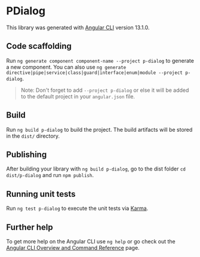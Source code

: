 # PDialog

This library was generated with [Angular CLI](https://github.com/angular/angular-cli) version 13.1.0.

## Code scaffolding

Run `ng generate component component-name --project p-dialog` to generate a new component. You can also use `ng generate directive|pipe|service|class|guard|interface|enum|module --project p-dialog`.
> Note: Don't forget to add `--project p-dialog` or else it will be added to the default project in your `angular.json` file. 

## Build

Run `ng build p-dialog` to build the project. The build artifacts will be stored in the `dist/` directory.

## Publishing

After building your library with `ng build p-dialog`, go to the dist folder `cd dist/p-dialog` and run `npm publish`.

## Running unit tests

Run `ng test p-dialog` to execute the unit tests via [Karma](https://karma-runner.github.io).

## Further help

To get more help on the Angular CLI use `ng help` or go check out the [Angular CLI Overview and Command Reference](https://angular.io/cli) page.
